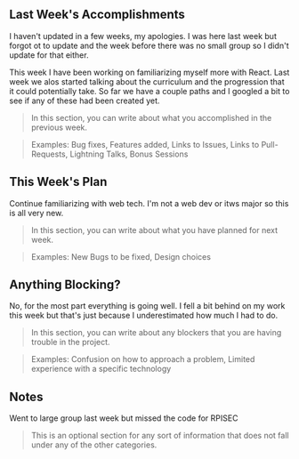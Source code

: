## Last Week's Accomplishments

I haven't updated in a few weeks, my apologies. I was here last week but forgot ot to update and the week before there was no small group so I didn't update for that either.

This week I have been working on familiarizing myself more with React. Last week we alos started talking about the curriculum and the progression that it could potentially take. So far we have a couple paths and I googled a bit to see if any of these had been created yet.
> In this section, you can write about what you accomplished in the previous week.

> Examples:
> Bug fixes, Features added, Links to Issues, Links to Pull-Requests, Lightning Talks, Bonus Sessions

## This Week's Plan

Continue familiarizing with web tech. I'm not a web dev or itws major so this is all very new.

> In this section, you can write about what you have planned for next week.

> Examples: New Bugs to be fixed, Design choices

## Anything Blocking?

No, for the most part everything is going well. I fell a bit behind on my work this week but that's just because I underestimated how much I had to do.

> In this section, you can write about any blockers that you are having trouble in the project.

> Examples: Confusion on how to approach a problem, Limited experience with a specific technology

## Notes
Went to large group last week but missed the code for RPISEC

> This is an optional section for any sort of information that does not fall under any of the other categories.
